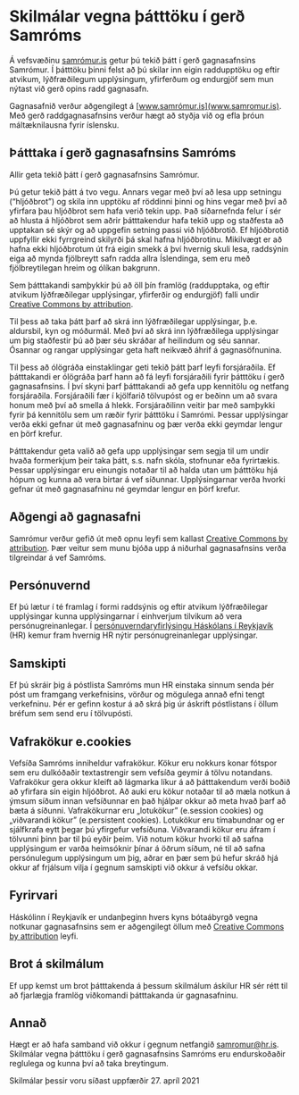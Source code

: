 # Skilmálar vegna þátttöku í gerð Samróms

Á vefsvæðinu [samrómur.is](https://www.samromur.is) getur þú tekið þátt í gerð gagnasafnsins Samrómur. Í þátttöku þinni felst að þú skilar inn eigin raddupptöku og eftir atvikum, lýðfræðilegum upplýsingum, yfirferðum og endurgjöf sem mun nýtast við gerð opins radd gagnasafn.

Gagnasafnið verður aðgengilegt á [www.samrómur.is](www.samromur.is). Með gerð raddgagnasafnsins verður hægt að styðja við og efla þróun máltæknilausna fyrir íslensku.

## Þátttaka í gerð gagnasafnsins Samróms
Allir geta tekið þátt í gerð gagnasafnsins Samrómur.

Þú getur tekið þátt á tvo vegu. Annars vegar með því að lesa upp setningu (“hljóðbrot”) og skila inn upptöku af röddinni þinni og hins vegar með því að yfirfara þau hljóðbrot sem hafa verið tekin upp. Það síðarnefnda felur í sér að hlusta á hljóðbrot sem aðrir þátttakendur hafa tekið upp og staðfesta að upptakan sé skýr og að uppgefin setning passi við hljóðbrotið. Ef hljóðbrotið uppfyllir ekki fyrrgreind skilyrði þá skal hafna hljóðbrotinu. Mikilvægt er að hafna ekki hljóðbrotum út frá eigin smekk á því hvernig skuli lesa, raddsýnin eiga að mynda fjölbreytt safn radda allra Íslendinga, sem eru með fjölbreytilegan hreim og ólíkan bakgrunn.

Sem þátttakandi samþykkir þú að öll þín framlög (raddupptaka, og eftir atvikum lýðfræðilegar upplýsingar, yfirferðir og endurgjöf) falli undir [Creative Commons by attribution](https://creativecommons.org/licenses/by/4.0/). 

Til þess að taka þátt þarf að skrá inn lýðfræðilegar upplýsingar, þ.e. aldursbil, kyn og móðurmál. Með því að skrá inn lýðfræðilega upplýsingar um þig staðfestir þú að þær séu skráðar af heilindum og séu sannar. Ósannar og rangar upplýsingar geta haft neikvæð áhrif á gagnasöfnunina.

Til þess að ólögráða einstaklingar geti tekið þátt þarf leyfi forsjáraðila. Ef þátttakandi er ólögráða þarf hann að fá leyfi forsjáraðili fyrir þátttöku í gerð gagnasafnsins. Í því skyni þarf þátttakandi að gefa upp kennitölu og netfang forsjáraðila. Forsjáraðili fær í kjölfarið tölvupóst og er beðinn um að svara honum með því að smella á hlekk. Forsjáraðilinn veitir þar með samþykki fyrir þá kennitölu sem um ræðir fyrir þátttöku í Samrómi. Þessar upplýsingar verða ekki gefnar út með gagnasafninu og þær verða ekki geymdar lengur en þörf krefur. 

Þátttakendur geta valið að gefa upp upplýsingar sem segja til um undir hvaða formerkjum þeir taka þátt, s.s. nafn skóla, stofnunar eða fyrirtækis. Þessar upplýsingar eru einungis notaðar til að halda utan um þátttöku hjá hópum og kunna að vera birtar á vef síðunnar. Upplýsingarnar verða hvorki gefnar út með gagnasafninu né geymdar lengur en þörf krefur. 

## Aðgengi að gagnasafni
Samrómur verður gefið út með opnu leyfi sem kallast [Creative Commons by attribution](https://creativecommons.org/licenses/by/4.0/). Þær veitur sem munu bjóða upp á niðurhal gagnasafnsins verða tilgreindar á vef Samróms.

## Persónuvernd
Ef þú lætur í té framlag í formi raddsýnis og eftir atvikum lýðfræðilegar upplýsingar kunna upplýsingarnar í einhverjum tilvikum að vera persónugreinanlegar. Í [persónuverndaryfirlýsingu Háskólans í Reykjavík](https://samromur.is/is/personuverndaryfirlysing) (HR) kemur fram hvernig HR nýtir persónugreinanlegar upplýsingar.

## Samskipti
Ef þú skráir þig á póstlista Samróms mun HR einstaka sinnum senda þér póst um framgang verkefnisins, vörður og mögulega annað efni tengt verkefninu. Þér er gefinn kostur á að skrá þig úr áskrift póstlistans í öllum bréfum sem send eru í tölvupósti.

## Vafrakökur e.cookies
Vefsíða Samróms inniheldur vafrakökur. Kökur eru nokkurs konar fótspor sem eru dulkóðaðir textastrengir sem vefsíða geymir á tölvu notandans. Vafrakökur gera okkur kleift að lágmarka líkur á að þátttakendum verði boðið að yfirfara sín eigin hljóðbrot. Að auki eru kökur notaðar til að mæla notkun á ýmsum síðum innan vefsíðunnar en það hjálpar okkur að meta hvað þarf að bæta á síðunni. Vafrakökurnar eru „lotukökur” (e.session cookies) og „viðvarandi kökur” (e.persistent cookies). Lotukökur eru tímabundnar og er sjálfkrafa eytt þegar þú yfirgefur vefsíðuna. Viðvarandi kökur eru áfram í tölvunni þinn þar til þú eyðir þeim. Við notum kökur hvorki til að safna upplýsingum er varða heimsóknir þínar á öðrum síðum, né til að safna persónulegum upplýsingum um þig, aðrar en þær sem þú hefur skráð hjá okkur af frjálsum vilja í gegnum samskipti við okkur á vefsíðu okkar.
## Fyrirvari
Háskólinn í Reykjavík er undanþeginn hvers kyns bótaábyrgð vegna notkunar gagnasafnsins sem er aðgengilegt öllum með [Creative Commons by attribution](https://creativecommons.org/licenses/by/4.0/) leyfi.

## Brot á skilmálum
Ef upp kemst um brot þátttakenda á þessum skilmálum áskilur HR sér rétt til að fjarlægja framlög viðkomandi þátttakanda úr gagnasafninu. 

## Annað
Hægt er að hafa samband við okkur í gegnum netfangið samromur@hr.is. Skilmálar vegna þátttöku í gerð gagnasafnsins Samróms eru endurskoðaðir reglulega og kunna því að taka breytingum. 


Skilmálar þessir voru síðast uppfærðir 27. apríl 2021
